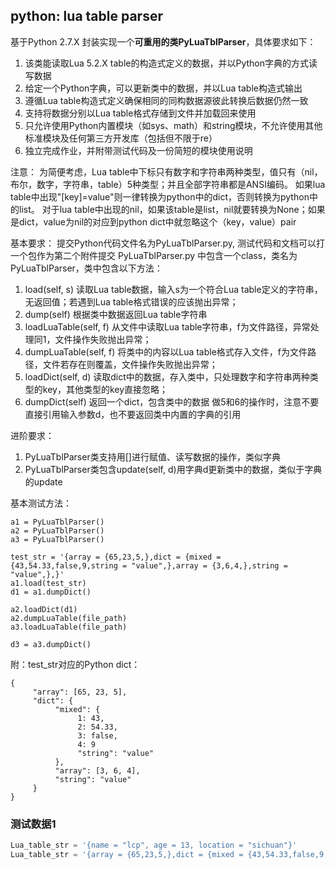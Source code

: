 ## python: lua table parser

基于Python 2.7.X 封装实现一个**可重用的类PyLuaTblParser**，具体要求如下：
1. 该类能读取Lua 5.2.X table的构造式定义的数据，并以Python字典的方式读写数据
2. 给定一个Python字典，可以更新类中的数据，并以Lua table构造式输出
3. 遵循Lua table构造式定义确保相同的同构数据源彼此转换后数据仍然一致
4. 支持将数据分别以Lua table格式存储到文件并加载回来使用
5. 只允许使用Python内置模块（如sys、math）和string模块，不允许使用其他标准模块及任何第三方开发库（包括但不限于re）
6. 独立完成作业，并附带测试代码及一份简短的模块使用说明

注意：
为简便考虑，Lua table中下标只有数字和字符串两种类型，值只有（nil，布尔，数字，字符串，table）5种类型；并且全部字符串都是ANSI编码。
如果lua table中出现"[key]=value"则一律转换为python中的dict，否则转换为python中的list。
对于lua table中出现的nil，如果该table是list，nil就要转换为None；如果是dict，value为nil的对应到python dict中就忽略这个（key，value）pair

基本要求：
提交Python代码文件名为PyLuaTblParser.py, 测试代码和文档可以打一个包作为第二个附件提交
PyLuaTblParser.py 中包含一个class，类名为PyLuaTblParser，类中包含以下方法：
1. load(self, s)    读取Lua table数据，输入s为一个符合Lua table定义的字符串，无返回值；若遇到Lua table格式错误的应该抛出异常；
2. dump(self)  根据类中数据返回Lua table字符串
3. loadLuaTable(self, f)  从文件中读取Lua table字符串，f为文件路径，异常处理同1，文件操作失败抛出异常；
4. dumpLuaTable(self, f) 将类中的内容以Lua table格式存入文件，f为文件路径，文件若存在则覆盖，文件操作失败抛出异常；
5. loadDict(self, d)   读取dict中的数据，存入类中，只处理数字和字符串两种类型的key，其他类型的key直接忽略；
6. dumpDict(self)  返回一个dict，包含类中的数据
做5和6的操作时，注意不要直接引用输入参数d，也不要返回类中内置的字典的引用

进阶要求：
1. PyLuaTblParser类支持用[]进行赋值、读写数据的操作，类似字典
2. PyLuaTblParser类包含update(self, d)用字典d更新类中的数据，类似于字典的update

基本测试方法：
```
a1 = PyLuaTblParser()
a2 = PyLuaTblParser()
a3 = PyLuaTblParser()

test_str = '{array = {65,23,5,},dict = {mixed = {43,54.33,false,9,string = "value",},array = {3,6,4,},string = "value",},}'
a1.load(test_str)
d1 = a1.dumpDict()

a2.loadDict(d1)
a2.dumpLuaTable(file_path)
a3.loadLuaTable(file_path)

d3 = a3.dumpDict()
```

附：test_str对应的Python dict：
```
{
     "array": [65, 23, 5],
     "dict": {
          "mixed": {
               1: 43,
               2: 54.33,
               3: false,
               4: 9
               "string": "value"
          },
          "array": [3, 6, 4],
          "string": "value"
     }
}
```
### 测试数据1
```python
Lua_table_str = '{name = "lcp", age = 13, location = "sichuan"}'
Lua_table_str = '{array = {65,23,5,},dict = {mixed = {43,54.33,false,9,string = "value",},array = {3,6,4,},string = "value",},}'
```

